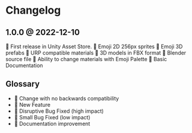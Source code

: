 # Changelog

## 1.0.0 @ 2022-12-10

🚀 First release in Unity Asset Store.
🚀 Emoji 2D 256px sprites
🚀 Emoji 3D prefabs
🚀 URP compatible materials
🚀 3D models in FBX format
🚀 Blender source file
🚀 Ability to change materials with Emoji Palette
📖 Basic Documentation

## Glossary

* 🚧 Change with no backwards compatibility
* 🚀 New Feature
* 🚨 Disruptive Bug Fixed (high impact)
* 🐞 Small Bug Fixed (low impact)
* 📖 Documentation improvement
